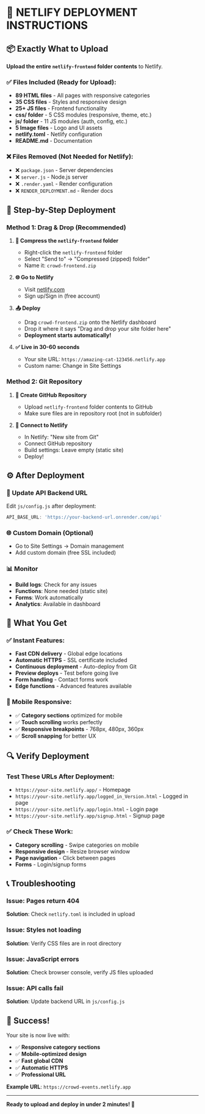 # 🚀 NETLIFY DEPLOYMENT INSTRUCTIONS

## 📦 Exactly What to Upload

**Upload the entire `netlify-frontend` folder contents** to Netlify.

### ✅ Files Included (Ready for Upload):
- **89 HTML files** - All pages with responsive categories
- **35 CSS files** - Styles and responsive design
- **25+ JS files** - Frontend functionality  
- **css/ folder** - 5 CSS modules (responsive, theme, etc.)
- **js/ folder** - 11 JS modules (auth, config, etc.)
- **5 Image files** - Logo and UI assets
- **netlify.toml** - Netlify configuration
- **README.md** - Documentation

### ❌ Files Removed (Not Needed for Netlify):
- ❌ `package.json` - Server dependencies
- ❌ `server.js` - Node.js server  
- ❌ `.render.yaml` - Render configuration
- ❌ `RENDER_DEPLOYMENT.md` - Render docs

## 🚀 Step-by-Step Deployment

### Method 1: Drag & Drop (Recommended)

1. **📁 Compress the `netlify-frontend` folder**
   - Right-click the `netlify-frontend` folder
   - Select "Send to" → "Compressed (zipped) folder"
   - Name it: `crowd-frontend.zip`

2. **🌐 Go to Netlify**
   - Visit [netlify.com](https://netlify.com)
   - Sign up/Sign in (free account)

3. **📤 Deploy**
   - Drag `crowd-frontend.zip` onto the Netlify dashboard
   - Drop it where it says "Drag and drop your site folder here"
   - **Deployment starts automatically!**

4. **✅ Live in 30-60 seconds**
   - Your site URL: `https://amazing-cat-123456.netlify.app`
   - Custom name: Change in Site Settings

### Method 2: Git Repository

1. **📂 Create GitHub Repository**
   - Upload `netlify-frontend` folder contents to GitHub
   - Make sure files are in repository root (not in subfolder)

2. **🔗 Connect to Netlify**
   - In Netlify: "New site from Git"
   - Connect GitHub repository
   - Build settings: Leave empty (static site)
   - Deploy!

## ⚙️ After Deployment

### 🔧 Update API Backend URL
Edit `js/config.js` after deployment:
```javascript
API_BASE_URL: 'https://your-backend-url.onrender.com/api'
```

### 🌐 Custom Domain (Optional)
- Go to Site Settings → Domain management
- Add custom domain (free SSL included)

### 📊 Monitor
- **Build logs**: Check for any issues
- **Functions**: None needed (static site)
- **Forms**: Work automatically
- **Analytics**: Available in dashboard

## 🎯 What You Get

### ✅ Instant Features:
- **Fast CDN delivery** - Global edge locations
- **Automatic HTTPS** - SSL certificate included  
- **Continuous deployment** - Auto-deploy from Git
- **Preview deploys** - Test before going live
- **Form handling** - Contact forms work
- **Edge functions** - Advanced features available

### 📱 Mobile Responsive:
- ✅ **Category sections** optimized for mobile
- ✅ **Touch scrolling** works perfectly
- ✅ **Responsive breakpoints** - 768px, 480px, 360px
- ✅ **Scroll snapping** for better UX

## 🔍 Verify Deployment

### Test These URLs After Deployment:
- `https://your-site.netlify.app/` - Homepage
- `https://your-site.netlify.app/logged_in_Version.html` - Logged in page
- `https://your-site.netlify.app/login.html` - Login page
- `https://your-site.netlify.app/signup.html` - Signup page

### ✅ Check These Work:
- **Category scrolling** - Swipe categories on mobile
- **Responsive design** - Resize browser window
- **Page navigation** - Click between pages
- **Forms** - Login/signup forms

## 📞 Troubleshooting

### **Issue**: Pages return 404
**Solution**: Check `netlify.toml` is included in upload

### **Issue**: Styles not loading  
**Solution**: Verify CSS files are in root directory

### **Issue**: JavaScript errors
**Solution**: Check browser console, verify JS files uploaded

### **Issue**: API calls fail
**Solution**: Update backend URL in `js/config.js`

## 🎉 Success!

Your site is now live with:
- ✅ **Responsive category sections**
- ✅ **Mobile-optimized design**  
- ✅ **Fast global CDN**
- ✅ **Automatic HTTPS**
- ✅ **Professional URL**

**Example URL**: `https://crowd-events.netlify.app`

---

**Ready to upload and deploy in under 2 minutes! 🚀**